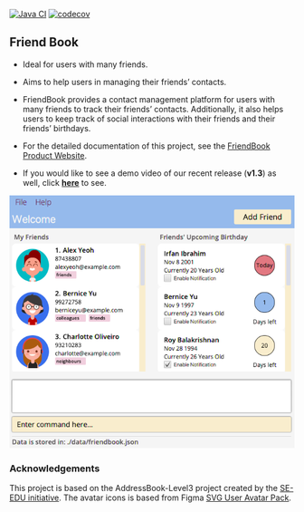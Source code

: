 [![Java CI](https://github.com/AY2122S1-CS2103-F10-3/tp/actions/workflows/gradle.yml/badge.svg?branch=master)](https://github.com/AY2122S1-CS2103-F10-3/tp/actions/workflows/gradle.yml)
[![codecov](https://codecov.io/gh/AY2122S1-CS2103-F10-3/tp/branch/master/graph/badge.svg?token=FYK9IG36EO)](https://codecov.io/gh/AY2122S1-CS2103-F10-3/tp)


## Friend Book

* Ideal for users with many friends.

* Aims to help users in managing their friends’ contacts.

* FriendBook provides a contact management platform for users with many friends to track their friends’ contacts. Additionally, it also helps users to keep track of social interactions with their friends and their friends’ birthdays.
* For the detailed documentation of this project, see the [FriendBook Product Website](https://ay2122s1-cs2103-f10-3.github.io/tp/).
 * If you would like to see a demo video of our recent release (**v1.3**) as well, click [**here**](https://drive.google.com/file/d/1pv8B4VA2RqWFHw22s6fveB5bnP9Afjti/view?usp=sharing) to see.

![Ui](docs/images/Ui.png)

### Acknowledgements
This project is based on the AddressBook-Level3 project created by the [SE-EDU initiative](https://se-education.org).
The avatar icons is based from Figma [SVG User Avatar Pack](https://www.figma.com/community/file/898457975261805002).
